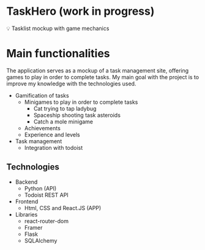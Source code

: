 # TaskHero (work in progress)

<aside>
💡 Tasklist mockup with game mechanics
</aside>

# Main functionalities

The application serves as a mockup of a task management site, offering games to play in order to complete tasks. My main goal with the project is to improve my knowledge with the technologies used.

- Gamification of tasks
    - Minigames to play in order to complete tasks
        - Cat trying to tap ladybug
        - Spaceship shooting task asteroids
        - Catch a mole minigame
    - Achievements
    - Experience and levels
- Task management
    - Integration with todoist

## Technologies

- Backend
    - Python (API)
    - Todoist REST API
- Frontend
    - Html, CSS and React.JS (APP)
- Libraries
    - react-router-dom
    - Framer
    - Flask
    - SQLAlchemy
